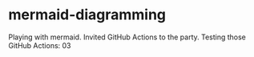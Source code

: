 # mermaid-diagramming
Playing with mermaid.
Invited GitHub Actions to the party.
Testing those GitHub Actions: 03
